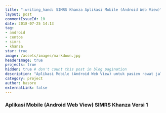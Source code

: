 ```yaml
---
title: ":writing_hand: SIMRS Khanza Aplikasi Mobile (Android Web View)"
layout: post
commentIssueId: 10 
date: 2018-07-25 14:13
tag:
- android
- centos
- simrs
- khanza
star: true
image: /assets/images/markdown.jpg
headerImage: true
projects: true
hidden: true # don't count this post in blog pagination
description: "Aplikasi Mobile (Android Web View) untuk pasien rawat jalan SIMRS Khanza"
category: project
author: basoro
externalLink: false
---
```


### Aplikasi Mobile (Android Web View) SIMRS Khanza Versi 1
